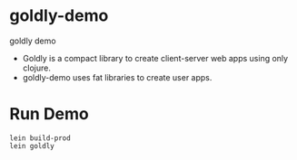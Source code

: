 # goldly-demo

goldly demo

- Goldly is a compact library to create client-server web apps using only clojure.
- goldly-demo uses fat libraries to create user apps.

# Run Demo

```
lein build-prod
lein goldly
```